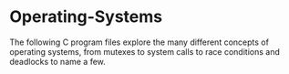 # Operating-Systems
The following C program files explore the many different concepts of operating systems, from mutexes to system calls to race conditions and deadlocks to name a few.
